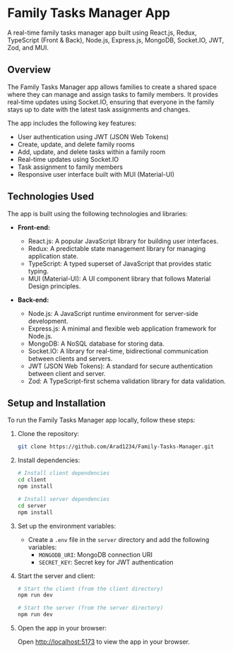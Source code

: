 # Family Tasks Manager App

A real-time family tasks manager app built using React.js, Redux, TypeScript (Front & Back), Node.js, Express.js, MongoDB, Socket.IO, JWT, Zod, and MUI.

## Overview

The Family Tasks Manager app allows families to create a shared space where they can manage and assign tasks to family members. It provides real-time updates using Socket.IO, ensuring that everyone in the family stays up to date with the latest task assignments and changes.

The app includes the following key features:

- User authentication using JWT (JSON Web Tokens)
- Create, update, and delete family rooms
- Add, update, and delete tasks within a family room
- Real-time updates using Socket.IO
- Task assignment to family members
- Responsive user interface built with MUI (Material-UI)

## Technologies Used

The app is built using the following technologies and libraries:

- **Front-end:**
  - React.js: A popular JavaScript library for building user interfaces.
  - Redux: A predictable state management library for managing application state.
  - TypeScript: A typed superset of JavaScript that provides static typing.
  - MUI (Material-UI): A UI component library that follows Material Design principles.

- **Back-end:**
  - Node.js: A JavaScript runtime environment for server-side development.
  - Express.js: A minimal and flexible web application framework for Node.js.
  - MongoDB: A NoSQL database for storing data.
  - Socket.IO: A library for real-time, bidirectional communication between clients and servers.
  - JWT (JSON Web Tokens): A standard for secure authentication between client and server.
  - Zod: A TypeScript-first schema validation library for data validation.



## Setup and Installation

To run the Family Tasks Manager app locally, follow these steps:

1. Clone the repository:

   ```bash
   git clone https://github.com/Arad1234/Family-Tasks-Manager.git
   ```

2. Install dependencies:

   ```bash
   # Install client dependencies
   cd client
   npm install
   
   # Install server dependencies
   cd server
   npm install
   ```

3. Set up the environment variables:

   - Create a `.env` file in the `server` directory and add the following variables:
     - `MONGODB_URI`: MongoDB connection URI
     - `SECRET_KEY`: Secret key for JWT authentication

4. Start the server and client:

   ```bash
   # Start the client (from the client directory)
   npm run dev
   
   # Start the server (from the server directory)
   npm run dev
   ```

5. Open the app in your browser:

   Open [http://localhost:5173](http://localhost:5173) to view the app in your browser.
